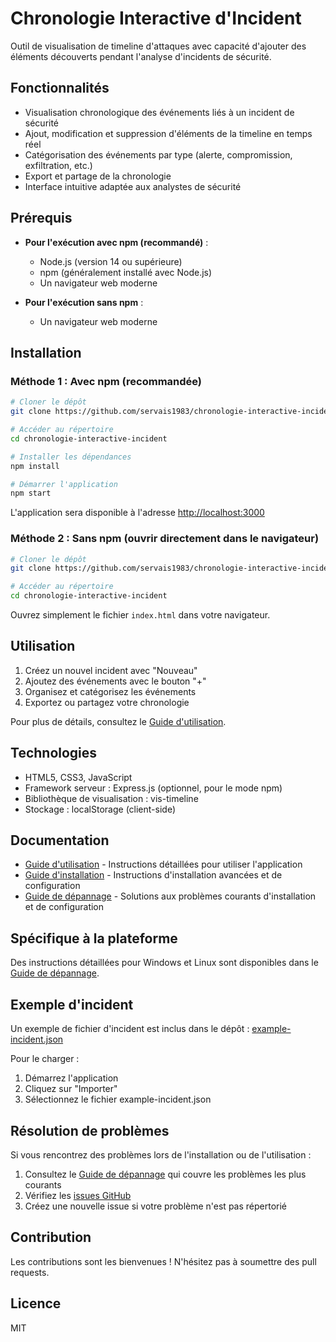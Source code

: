 # Chronologie Interactive d'Incident

Outil de visualisation de timeline d'attaques avec capacité d'ajouter des éléments découverts pendant l'analyse d'incidents de sécurité.

## Fonctionnalités

- Visualisation chronologique des événements liés à un incident de sécurité
- Ajout, modification et suppression d'éléments de la timeline en temps réel
- Catégorisation des événements par type (alerte, compromission, exfiltration, etc.)
- Export et partage de la chronologie
- Interface intuitive adaptée aux analystes de sécurité

## Prérequis

- **Pour l'exécution avec npm (recommandé)** :
  - Node.js (version 14 ou supérieure)
  - npm (généralement installé avec Node.js)
  - Un navigateur web moderne

- **Pour l'exécution sans npm** :
  - Un navigateur web moderne

## Installation

### Méthode 1 : Avec npm (recommandée)

```bash
# Cloner le dépôt
git clone https://github.com/servais1983/chronologie-interactive-incident.git

# Accéder au répertoire
cd chronologie-interactive-incident

# Installer les dépendances
npm install

# Démarrer l'application
npm start
```

L'application sera disponible à l'adresse [http://localhost:3000](http://localhost:3000)

### Méthode 2 : Sans npm (ouvrir directement dans le navigateur)

```bash
# Cloner le dépôt
git clone https://github.com/servais1983/chronologie-interactive-incident.git

# Accéder au répertoire
cd chronologie-interactive-incident
```

Ouvrez simplement le fichier `index.html` dans votre navigateur.

## Utilisation

1. Créez un nouvel incident avec "Nouveau"
2. Ajoutez des événements avec le bouton "+"
3. Organisez et catégorisez les événements
4. Exportez ou partagez votre chronologie

Pour plus de détails, consultez le [Guide d'utilisation](GUIDE_UTILISATION.md).

## Technologies

- HTML5, CSS3, JavaScript
- Framework serveur : Express.js (optionnel, pour le mode npm)
- Bibliothèque de visualisation : vis-timeline
- Stockage : localStorage (client-side)

## Documentation

- [Guide d'utilisation](GUIDE_UTILISATION.md) - Instructions détaillées pour utiliser l'application
- [Guide d'installation](INSTALL.md) - Instructions d'installation avancées et de configuration
- [Guide de dépannage](TROUBLESHOOTING.md) - Solutions aux problèmes courants d'installation et de configuration

## Spécifique à la plateforme

Des instructions détaillées pour Windows et Linux sont disponibles dans le [Guide de dépannage](TROUBLESHOOTING.md).

## Exemple d'incident

Un exemple de fichier d'incident est inclus dans le dépôt : [example-incident.json](example-incident.json)

Pour le charger :
1. Démarrez l'application
2. Cliquez sur "Importer"
3. Sélectionnez le fichier example-incident.json

## Résolution de problèmes

Si vous rencontrez des problèmes lors de l'installation ou de l'utilisation :

1. Consultez le [Guide de dépannage](TROUBLESHOOTING.md) qui couvre les problèmes les plus courants
2. Vérifiez les [issues GitHub](https://github.com/servais1983/chronologie-interactive-incident/issues)
3. Créez une nouvelle issue si votre problème n'est pas répertorié

## Contribution

Les contributions sont les bienvenues ! N'hésitez pas à soumettre des pull requests.

## Licence

MIT